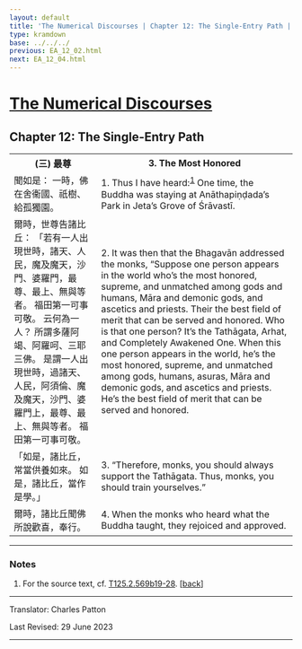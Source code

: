 ```yaml
---
layout: default
title: 'The Numerical Discourses | Chapter 12: The Single-Entry Path | 3. The Most Honored'
type: kramdown
base: ../../../
previous: EA_12_02.html
next: EA_12_04.html
---
```


<h1><a href='../index.html'>The Numerical Discourses</a></h1>
<h2>Chapter 12: The Single-Entry Path</h2>

<table class="trans">
  <th class='ch'>(三) 最尊</th>
  <th class='en'>3. The Most Honored</th>
  <tr>
    <td class='ch' title='T125.2.569b19'>聞如是： 一時，佛在舍衞國、祇樹、給孤獨園。</td>
    <td id='p1'>1. Thus I have heard:<sup id="ref1"><a href="#n1">1</a></sup> One time, the Buddha was staying at Anāthapiṇḍada’s Park in Jeta’s Grove of Śrāvastī.</td>
  </tr>
  <tr>
    <td class='ch' title='T125.2.569b20'>爾時，世尊告諸比丘： 「若有一人出現世時，諸天、人民，魔及魔天，沙門、婆羅門，最尊、最上、無與等者。 福田第一可事可敬。 云何為一人？ 所謂多薩阿竭、阿羅呵、三耶三佛。 是謂一人出現世時，過諸天、人民，阿須倫、魔及魔天，沙門、婆羅門上，最尊、最上、無與等者。 福田第一可事可敬。</td>
    <td id='p2'>2. It was then that the Bhagavān addressed the monks, “Suppose one person appears in the world who’s the most honored, supreme, and unmatched among gods and humans, Māra and demonic gods, and ascetics and priests. Their the best field of merit that can be served and honored. Who is that one person? It’s the Tathāgata, Arhat, and Completely Awakened One. When this one person appears in the world, he’s the most honored, supreme, and unmatched among gods, humans, asuras, Māra and demonic gods, and ascetics and priests. He’s the best field of merit that can be served and honored.</td>
  </tr>
  <tr>
    <td class='ch' title='T125.2.569b26'>「如是，諸比丘，常當供養如來。 如是，諸比丘，當作是學。」</td>
    <td id='p3'>3. “Therefore, monks, you should always support the Tathāgata. Thus, monks, you should train yourselves.”</td>
  </tr>
  <tr>
    <td class='ch' title='T125.2.569b27'>爾時，諸比丘聞佛所說歡喜，奉行。</td>
    <td id='p4'>4. When the monks who heard what the Buddha taught, they rejoiced and approved.</td>
  </tr>
</table>

<hr/>

<h3 id="notes">Notes</h3>

<ol class="notes-list">
<li id="n1"><p>For the source text, cf. <a href="https://cbetaonline.dila.edu.tw/zh/T02n0125_p0569b19" target="_blank">T125.2.569b19-28</a>. [<a href="#ref1">back</a>]</p></li>
</ol>
<hr/>

<p class="translator">Translator: Charles Patton</p>
<p class='revised'>Last Revised: 29 June 2023</p>

<hr/>